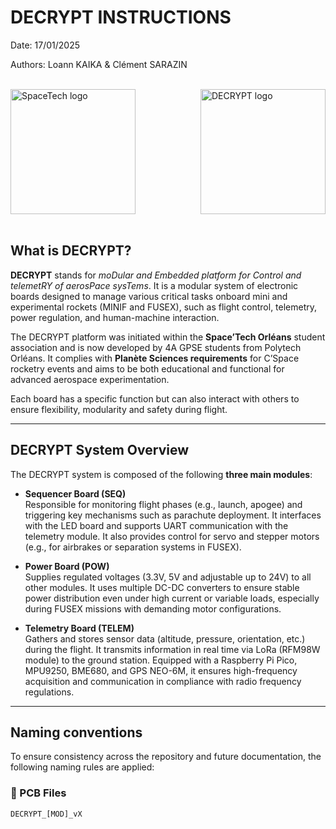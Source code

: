 # DECRYPT INSTRUCTIONS  
Date: 17/01/2025  

Authors: Loann KAIKA & Clément SARAZIN  

<br />

<img src="PICTURES/spacetech_orleans_round.png" alt="SpaceTech logo" style="height: 200px; width:200px;" />
<img src="PICTURES/decrypt_round.png" alt="DECRYPT logo" style="height: 200px; width:200px;" align="right"/>
<br /><br />

## What is DECRYPT?

**DECRYPT** stands for *moDular and Embedded platform for Control and telemetRY of aerosPace sysTems*. It is a modular system of electronic boards designed to manage various critical tasks onboard mini and experimental rockets (MINIF and FUSEX), such as flight control, telemetry, power regulation, and human-machine interaction.

The DECRYPT platform was initiated within the **Space’Tech Orléans** student association and is now developed by 4A GPSE students from Polytech Orléans. It complies with **Planète Sciences requirements** for C’Space rocketry events and aims to be both educational and functional for advanced aerospace experimentation.

Each board has a specific function but can also interact with others to ensure flexibility, modularity and safety during flight.

---

## DECRYPT System Overview

The DECRYPT system is composed of the following **three main modules**:

- **Sequencer Board (SEQ)**  
  Responsible for monitoring flight phases (e.g., launch, apogee) and triggering key mechanisms such as parachute deployment. It interfaces with the LED board and supports UART communication with the telemetry module. It also provides control for servo and stepper motors (e.g., for airbrakes or separation systems in FUSEX).

- **Power Board (POW)**  
  Supplies regulated voltages (3.3V, 5V and adjustable up to 24V) to all other modules. It uses multiple DC-DC converters to ensure stable power distribution even under high current or variable loads, especially during FUSEX missions with demanding motor configurations.

- **Telemetry Board (TELEM)**  
  Gathers and stores sensor data (altitude, pressure, orientation, etc.) during the flight. It transmits information in real time via LoRa (RFM98W module) to the ground station. Equipped with a Raspberry Pi Pico, MPU9250, BME680, and GPS NEO-6M, it ensures high-frequency acquisition and communication in compliance with radio frequency regulations.

---

## Naming conventions

To ensure consistency across the repository and future documentation, the following naming rules are applied:

### 📌 PCB Files
```plaintext
DECRYPT_[MOD]_vX
